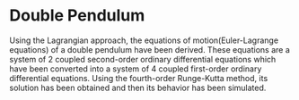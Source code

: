 # Double Pendulum
Using the Lagrangian approach, the equations of motion(Euler-Lagrange equations) of a double pendulum have been derived. These equations are a system of 2 coupled second-order ordinary differential equations which have been converted into a system of 4 coupled first-order ordinary differential equations. Using the fourth-order Runge-Kutta method, its solution has been obtained and then its behavior has been simulated.

